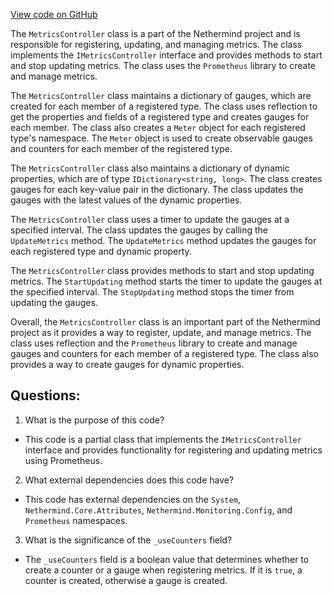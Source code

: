 [View code on GitHub](https://github.com/nethermindeth/nethermind/Nethermind.Monitoring/Metrics/MetricsController.cs)

The `MetricsController` class is a part of the Nethermind project and is responsible for registering, updating, and managing metrics. The class implements the `IMetricsController` interface and provides methods to start and stop updating metrics. The class uses the `Prometheus` library to create and manage metrics.

The `MetricsController` class maintains a dictionary of gauges, which are created for each member of a registered type. The class uses reflection to get the properties and fields of a registered type and creates gauges for each member. The class also creates a `Meter` object for each registered type's namespace. The `Meter` object is used to create observable gauges and counters for each member of the registered type.

The `MetricsController` class also maintains a dictionary of dynamic properties, which are of type `IDictionary<string, long>`. The class creates gauges for each key-value pair in the dictionary. The class updates the gauges with the latest values of the dynamic properties.

The `MetricsController` class uses a timer to update the gauges at a specified interval. The class updates the gauges by calling the `UpdateMetrics` method. The `UpdateMetrics` method updates the gauges for each registered type and dynamic property.

The `MetricsController` class provides methods to start and stop updating metrics. The `StartUpdating` method starts the timer to update the gauges at the specified interval. The `StopUpdating` method stops the timer from updating the gauges.

Overall, the `MetricsController` class is an important part of the Nethermind project as it provides a way to register, update, and manage metrics. The class uses reflection and the `Prometheus` library to create and manage gauges and counters for each member of a registered type. The class also provides a way to create gauges for dynamic properties.
## Questions: 
 1. What is the purpose of this code?
- This code is a partial class that implements the `IMetricsController` interface and provides functionality for registering and updating metrics using Prometheus.

2. What external dependencies does this code have?
- This code has external dependencies on the `System`, `Nethermind.Core.Attributes`, `Nethermind.Monitoring.Config`, and `Prometheus` namespaces.

3. What is the significance of the `_useCounters` field?
- The `_useCounters` field is a boolean value that determines whether to create a counter or a gauge when registering metrics. If it is `true`, a counter is created, otherwise a gauge is created.